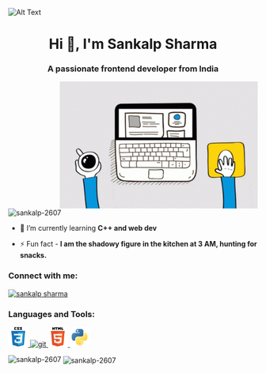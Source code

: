 ![Alt Text](C:\Users\Sankalp\Desktop\ii\sankalp-2607\download.gif)

<h1 align="center">Hi 👋, I'm Sankalp Sharma</h1>
<h3 align="center">A passionate frontend developer from India</h3>
<img align="right" alt="coding" width="400" src="https://github.com/sankalp-2607/sankalp-2607/blob/main/123.gif">
<p align="left"> <img src="https://komarev.com/ghpvc/?username=sankalp-2607&label=Profile%20views&color=0e75b6&style=flat" alt="sankalp-2607" /> </p>

- 🌱 I’m currently learning **C++ and web dev**

- ⚡ Fun fact - **I am the shadowy figure in the kitchen at 3 AM, hunting for snacks.**

<h3 align="left">Connect with me:</h3>
<p align="left">
<a href="https://linkedin.com/in/sankalp sharma" target="blank"><img align="center" src="https://raw.githubusercontent.com/rahuldkjain/github-profile-readme-generator/master/src/images/icons/Social/linked-in-alt.svg" alt="sankalp sharma" height="30" width="40" /></a>
</p>

<h3 align="left">Languages and Tools:</h3>
<p align="left"> <a href="https://www.w3schools.com/css/" target="_blank" rel="noreferrer"> <img src="https://raw.githubusercontent.com/devicons/devicon/master/icons/css3/css3-original-wordmark.svg" alt="css3" width="40" height="40"/> </a> <a href="https://git-scm.com/" target="_blank" rel="noreferrer"> <img src="https://www.vectorlogo.zone/logos/git-scm/git-scm-icon.svg" alt="git" width="40" height="40"/> </a> <a href="https://www.w3.org/html/" target="_blank" rel="noreferrer"> <img src="https://raw.githubusercontent.com/devicons/devicon/master/icons/html5/html5-original-wordmark.svg" alt="html5" width="40" height="40"/> </a> <a href="https://www.python.org" target="_blank" rel="noreferrer"> <img src="https://raw.githubusercontent.com/devicons/devicon/master/icons/python/python-original.svg" alt="python" width="40" height="40"/> </a> </p>

<p><img align="left" src="https://github-readme-stats.vercel.app/api/top-langs?username=sankalp-2607&show_icons=true&locale=en&layout=compact" alt="sankalp-2607" /></p>

<p>&nbsp;<img align="center" src="https://github-readme-stats.vercel.app/api?username=sankalp-2607&show_icons=true&locale=en" alt="sankalp-2607" /></p>
